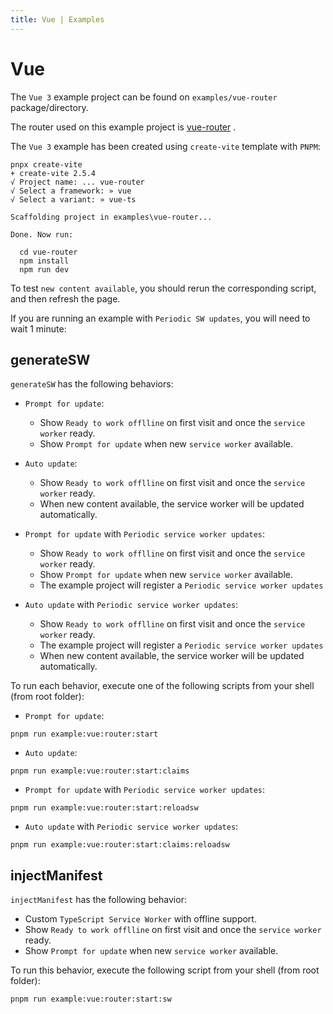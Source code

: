 ```yaml
---
title: Vue | Examples
---
```


# Vue

The `Vue 3` example project can be found on `examples/vue-router` package/directory.

The router used on this example project is [vue-router](https://next.router.vuejs.org/) <outbound-link />.

The `Vue 3` example has been created using `create-vite` template with `PNPM`:
```shell
pnpx create-vite
+ create-vite 2.5.4
√ Project name: ... vue-router
√ Select a framework: » vue
√ Select a variant: » vue-ts

Scaffolding project in examples\vue-router...

Done. Now run:

  cd vue-router
  npm install
  npm run dev
```

To test `new content available`, you should rerun the corresponding script, and then refresh the page.

If you are running an example with `Periodic SW updates`, you will need to wait 1 minute:
<HeuristicWorkboxWindow />

## generateSW

`generateSW` has the following behaviors:
- `Prompt for update`:
  - Show `Ready to work offlline` on first visit and once the `service worker` ready.
  - Show `Prompt for update` when new `service worker` available.

- `Auto update`:
  - Show `Ready to work offlline` on first visit and once the `service worker` ready.
  - When new content available, the service worker will be updated automatically.

- `Prompt for update` with `Periodic service worker updates`:
  - Show `Ready to work offlline` on first visit and once the `service worker` ready.
  - Show `Prompt for update` when new `service worker` available.
  - The example project will register a `Periodic service worker updates`

- `Auto update` with `Periodic service worker updates`:
  - Show `Ready to work offlline` on first visit and once the `service worker` ready.
  - The example project will register a `Periodic service worker updates`
  - When new content available, the service worker will be updated automatically.

To run each behavior, execute one of the following scripts from your shell (from root folder):
- `Prompt for update`:
```shell
pnpm run example:vue:router:start
```

- `Auto update`:
```shell
pnpm run example:vue:router:start:claims
```

- `Prompt for update` with `Periodic service worker updates`:
```shell
pnpm run example:vue:router:start:reloadsw
```

- `Auto update` with `Periodic service worker updates`:
```shell
pnpm run example:vue:router:start:claims:reloadsw
```

## injectManifest

`injectManifest` has the following behavior:
- Custom `TypeScript Service Worker` with offline support.
- Show `Ready to work offlline` on first visit and once the `service worker` ready.
- Show `Prompt for update` when new `service worker` available.

To run this behavior, execute the following script from your shell (from root folder):
```shell
pnpm run example:vue:router:start:sw
```
